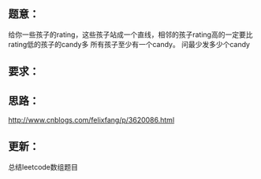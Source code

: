 ## 题意：
给你一些孩子的rating，这些孩子站成一个直线，相邻的孩子rating高的一定要比rating低的孩子的candy多
所有孩子至少有一个candy。
问最少发多少个candy

## 要求：


## 思路：
http://www.cnblogs.com/felixfang/p/3620086.html

## 更新：
总结leetcode数组题目

